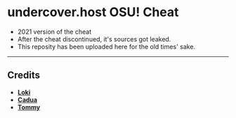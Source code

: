 # undercover.host OSU! Cheat

- 2021 version of the cheat
- After the cheat discontinued, it's sources got leaked.
- This reposity has been uploaded here for the old times' sake.

--- 

## Credits

- **[Loki](https://github.com/lokistic)**
- **[Cadua](https://github.com/2hf)**
- **[Tommy](https://github.com/tommyka1)**
